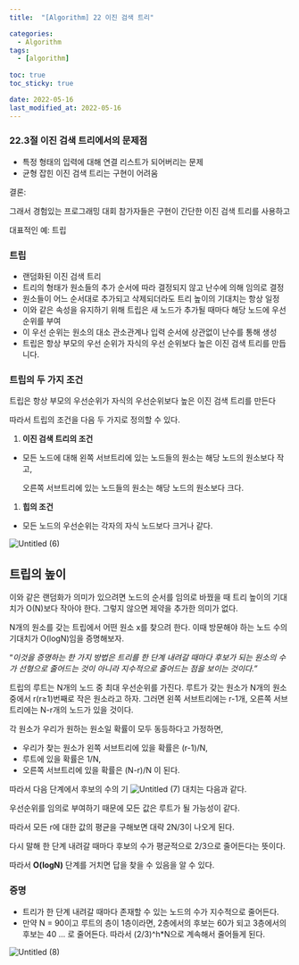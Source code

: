 ```yaml
---
title:  "[Algorithm] 22 이진 검색 트리"

categories:
  - Algorithm
tags:
  - [algorithm]
  
toc: true
toc_sticky: true

date: 2022-05-16
last_modified_at: 2022-05-16
---
```


### 22.3절 이진 검색 트리에서의 문제점

- 특정 형태의 입력에 대해 연결 리스트가 되어버리는 문제
- 균형 잡힌 이진 검색 트리는 구현이 어려움

결론: 

그래서 경험있는 프로그래밍 대회 참가자들은 구현이 간단한 이진 검색 트리를 사용하고 

대표적인 예: 트립

### 트립

- 랜덤화된 이진 검색 트리
- 트리의 형태가 원소들의 추가 순서에 따라 결정되지 않고 난수에 의해 임의로 결정
- 원소들이 어느 순서대로 추가되고 삭제되더라도 트리 높이의 기대치는 항상 일정
- 이와 같은 속성을 유지하기 위해 트립은 새 노드가 추가될 때마다 해당 노드에 우선 순위를 부여
- 이 우선 순위는 원소의 대소 관소관계나 입력 순서에 상관없이 난수를 통해 생성
- 트립은 항상 부모의 우선 순위가 자식의 우선 순위보다 높은 이진 검색 트리를 만듭니다.

### 트립의 두 가지 조건

트립은 항상 부모의 우선순위가 자식의 우선순위보다 높은 이진 검색 트리를 만든다

따라서 트립의 조건을 다음 두 가지로 정의할 수 있다.

1. **이진 검색 트리의 조건**
- 모든 노드에 대해 왼쪽 서브트리에 있는 노드들의 원소는 해당 노드의 원소보다 작고,
    
    오른쪽 서브트리에 있는 노드들의 원소는 해당 노드의 원소보다 크다.
    
1. **힙의 조건**
- 모든 노드의 우선순위는 각자의 자식 노드보다 크거나 같다.

![Untitled (6)](https://user-images.githubusercontent.com/53162296/169700474-323d6799-d296-4e6a-8e58-a520eee2470b.png)

## **트립의 높이**

이와 같은 랜덤화가 의미가 있으려면 노드의 순서를 임의로 바꿨을 때 트리 높이의 기대치가 O(N)보다 작아야 한다. 그렇지 않으면 제약을 추가한 의미가 없다.

N개의 원소를 갖는 트립에서 어떤 원소 x를 찾으려 한다. 이때 방문해야 하는 노드 수의 기대치가 O(logN)임을 증명해보자.

  

“*이것을 증명하는 한 가지 방법은 트리를 한 단계 내려갈 때마다 후보가 되는 원소의 수가 선형으로 줄어드는 것이 아니라 지수적으로 줄어드는 점을 보이는 것이다.”*

트립의 루트는 N개의 노드 중 최대 우선순위를 가진다. 루트가 갖는 원소가 N개의 원소 중에서 r(r≥1)번째로 작은 원소라고 하자. 그러면 왼쪽 서브트리에는 r-1개, 오른쪽 서브트리에는 N-r개의 노드가 있을 것이다.

각 원소가 우리가 원하는 원소일 확률이 모두 동등하다고 가정하면,

- 우리가 찾는 원소가 왼쪽 서브트리에 있을 확률은 (r-1)/N,
- 루트에 있을 확률은 1/N,
- 오른쪽 서브트리에 있을 확률은 (N-r)/N 이 된다.

따라서 다음 단계에서 후보의 수의 기
![Untitled (7)](https://user-images.githubusercontent.com/53162296/169700463-79896d73-8408-4fb4-a0a3-96d6a9a3d61c.png)
대치는 다음과 같다.


우선순위를 임의로 부여하기 때문에 모든 값은 루트가 될 가능성이 같다. 

따라서 모든 r에 대한 값의 평균을 구해보면 대략 2N/3이 나오게 된다. 

다시 말해 한 단계 내려갈 때마다 후보의 수가 평균적으로 2/3으로 줄어든다는 뜻이다. 

따라서 **O(logN)** 단계를 거치면 답을 찾을 수 있음을 알 수 있다.

### 증명

- 트리가 한 단계 내려갈 때마다 존재할 수 있는 노드의 수가 지수적으로 줄어든다.
- 만약 N = 90이고 루트의 층이 1층이라면, 2층에서의 후보는 60가 되고 3층에서의 후보는 40 ... 로 줄어든다. 따라서 (2/3)^h*N으로 계속해서 줄어들게 된다.

![Untitled (8)](https://user-images.githubusercontent.com/53162296/169700448-caa86973-8381-480c-878f-1ca82fdafb76.png)
